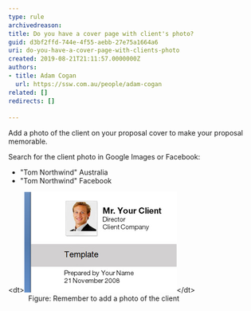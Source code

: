 ```yaml
---
type: rule
archivedreason: 
title: ​Do you have a cover page with client's photo?
guid: d3bf2ffd-744e-4f55-aebb-27e75a1664a6
uri: do-you-have-a-cover-page-with-clients-photo
created: 2019-08-21T21:11:57.0000000Z
authors:
- title: Adam Cogan
  url: https://ssw.com.au/people/adam-cogan
related: []
redirects: []

---
```


Add a photo of the client on your proposal cover to make your proposal memorable.

<!--endintro-->

Search for the client photo in Google Images or Facebook:

* "Tom Northwind" Australia
* "Tom Northwind" Facebook

<dl class="image">&lt;dt&gt;<img src="Proposals_ClientPhoto.jpg" alt="Proposals_ClientPhoto.jpg">&lt;/dt&gt;<dd>Figure: Remember to add a photo of the client</dd></dl>

